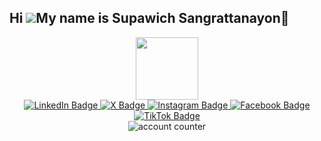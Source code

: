 ## Hi ![](https://user-images.githubusercontent.com/18350557/176309783-0785949b-9127-417c-8b55-ab5a4333674e.gif)My name is Supawich Sangrattanayon👋

<div id="header" align="center">
  <img src="https://media.giphy.com/media/v1.Y2lkPTc5MGI3NjExb282N3h2cWlwaHd6ZW1yM3g3MXE0NWw0YWh1enJtdDZxbHZjN3R0NSZlcD12MV9pbnRlcm5hbF9naWZfYnlfaWQmY3Q9Zw/3oKIPnAiaMCws8nOsE/giphy.gif" width="100"/>
</div>

<div id="badges" align="center">
  <a href="https://www.linkedin.com/in/supawit-sang/" target="_blank">
    <img src="https://img.shields.io/badge/LinkedIn-blue?style=for-the-badge&logo=linkedin&logoColor=white" alt="LinkedIn Badge"/>
  </a>
  <a href="https://x.com/supanile" target="_blank"> 
    <img src="https://img.shields.io/badge/X-000000?style=for-the-badge&logo=x&logoColor=white" alt="X Badge"/>
  </a>
  <a href="https://www.instagram.com/revernire/" target="_blank">
    <img src="https://img.shields.io/badge/Instagram-E4405F?style=for-the-badge&logo=instagram&logoColor=white" alt="Instagram Badge"/>
  </a>
  <a href="https://www.facebook.com/nnninenoiz" target="_blank">
    <img src="https://img.shields.io/badge/Facebook-1877F2?style=for-the-badge&logo=facebook&logoColor=white" alt="Facebook Badge"/>
  </a>
  <a href="https://www.tiktok.com/@supawitsaeng" target="_blank">
    <img src="https://img.shields.io/badge/TikTok-000000?style=for-the-badge&logo=tiktok&logoColor=white" alt="TikTok Badge"/>
  </a>
  <br>
  <img src="https://komarev.com/ghpvc/?username=supanile&style=flat-square&color=blue" alt="account counter"/>
</div>


<!--
**supanile/supanile** is a ✨ _special_ ✨ repository because its `README.md` (this file) appears on your GitHub profile.

Here are some ideas to get you started:

- 🔭 I’m currently working on ...
- 🌱 I’m currently learning ...
- 👯 I’m looking to collaborate on ...
- 🤔 I’m looking for help with ...
- 💬 Ask me about ...
- 📫 How to reach me: ...
- 😄 Pronouns: ...
- ⚡ Fun fact: ...
-->
